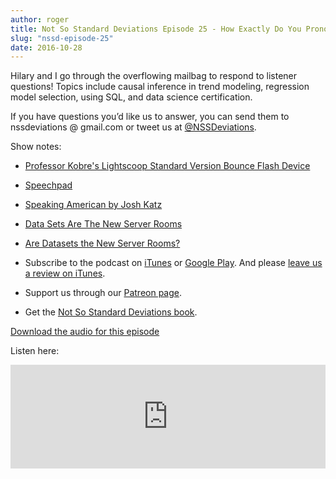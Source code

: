 ```yaml
---
author: roger
title: Not So Standard Deviations Episode 25 - How Exactly Do You Pronounce SQL?
slug: "nssd-episode-25"
date: 2016-10-28
---
```


Hilary and I go through the overflowing mailbag to respond to listener questions! Topics include causal inference in trend modeling, regression model selection, using SQL, and data science certification.

If you have questions you’d like us to answer, you can send them to
nssdeviations @ gmail.com or tweet us at [@NSSDeviations](https://twitter.com/nssdeviations).

Show notes:

* [Professor Kobre's Lightscoop Standard Version Bounce Flash Device](https://www.amazon.com/gp/product/B0017LNHY2/)

* [Speechpad](https://www.speechpad.com)

* [Speaking American by Josh Katz](https://www.amazon.com/gp/product/0544703391/)

* [Data Sets Are The New Server Rooms](https://medium.com/@josh_nussbaum/data-sets-are-the-new-server-rooms-40fdb5aed6b0?_hsenc=p2ANqtz-8IHAReMPP2JjyYs6TqyMYCnjUapQdLQFEaQOjNX9BfUhZV2nzXWwy2NHJHrCs-VN67GxT4djKCUWq8tkhTyiQkb965bg&_hsmi=36470868#.wybl0l3p7)

* [Are Datasets the New Server Rooms?](http://simplystatistics.org/2016/10/26/datasets-new-server-rooms/)

* Subscribe to the podcast on [iTunes](https://itunes.apple.com/us/podcast/not-so-standard-deviations/id1040614570) or  [Google Play](https://play.google.com/music/listen?u=0#/ps/Izfnbx6tlruojkfrvhjfdj3nmna). And please [leave us a review on iTunes](https://itunes.apple.com/us/podcast/not-so-standard-deviations/id1040614570).

* Support us through our [Patreon page](https://www.patreon.com/NSSDeviations?ty=h).

* Get the [Not So Standard Deviations book](https://leanpub.com/conversationsondatascience/).


[Download the audio for this episode](https://soundcloud.com/nssd-podcast/episode-25-how-exactly-do-you-pronounce-sql)

Listen here:

<iframe width="100%" height="166" scrolling="no" frameborder="no" src="https://w.soundcloud.com/player/?url=https%3A//api.soundcloud.com/tracks/290164484&amp;color=ff5500&amp;auto_play=false&amp;hide_related=false&amp;show_comments=true&amp;show_user=true&amp;show_reposts=false"></iframe>
